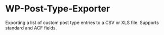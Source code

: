 # WP-Post-Type-Exporter
Exporting a list of custom post type entries to a CSV or XLS file. Supports standard and ACF fields.
